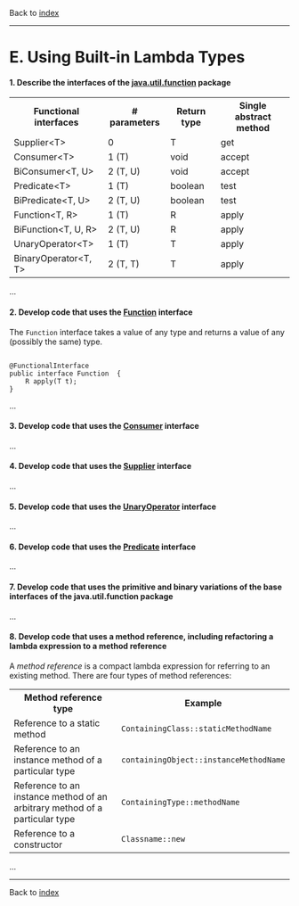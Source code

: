 Back to [index](README.md)

---
# E. Using Built-in Lambda Types

#### 1. Describe the interfaces of the [java.util.function](https://docs.oracle.com/javase/8/docs/api/java/util/function/package-summary.html) package
<table>
    <tr>
        <th>Functional interfaces</th>
        <th># parameters</th>
        <th>Return type</th>
        <th>Single abstract method</th>
    </tr>
    <tr>
        <td>Supplier&lt;T&gt;</td>
        <td>0</td>
        <td>T</td>
        <td>get</td>
    </tr>
    <tr>
        <td>Consumer&lt;T&gt;</td>
        <td>1 (T)</td>
        <td>void</td>
        <td>accept</td>
    </tr>
    <tr>
        <td>BiConsumer&lt;T, U&gt;</td>
        <td>2 (T, U)</td>
        <td>void</td>
        <td>accept</td>
    </tr>
    <tr>
        <td>Predicate&lt;T&gt;</td>
        <td>1 (T)</td>
        <td>boolean</td>
        <td>test</td>
    </tr>
    <tr>
        <td>BiPredicate&lt;T, U&gt;</td>
        <td>2 (T, U)</td>
        <td>boolean</td>
        <td>test</td>
    </tr>
    <tr>
        <td>Function&lt;T, R&gt;</td>
        <td>1 (T)</td>
        <td>R</td>
        <td>apply</td>
    </tr>
    <tr>
        <td>BiFunction&lt;T, U, R&gt;</td>
        <td>2 (T, U)</td>
        <td>R</td>
        <td>apply</td>
    </tr>
    <tr>
        <td>UnaryOperator&lt;T&gt;</td>
        <td>1 (T)</td>
        <td>T</td>
        <td>apply</td>
    </tr>
    <tr>
        <td>BinaryOperator&lt;T, T&gt;</td>
        <td>2 (T, T)</td>
        <td>T</td>
        <td>apply</td>
    </tr>
</table>

...
#### 2. Develop code that uses the [Function](https://docs.oracle.com/javase/8/docs/api/java/util/function/Function.html) interface
The `Function` interface takes a value of any type and returns a value of any (possibly the same) type.

<code>
@FunctionalInterface
public interface Function <T, R> {
    R apply(T t);
}
</code>

...
#### 3. Develop code that uses the [Consumer](https://docs.oracle.com/javase/8/docs/api/java/util/function/Consumer.html) interface
...
#### 4. Develop code that uses the [Supplier](https://docs.oracle.com/javase/8/docs/api/java/util/function/Supplier.html) interface
...
#### 5. Develop code that uses the [UnaryOperator](https://docs.oracle.com/javase/8/docs/api/java/util/function/UnaryOperator.html) interface
...
#### 6. Develop code that uses the [Predicate](https://docs.oracle.com/javase/8/docs/api/java/util/function/Predicate.html) interface
...
#### 7. Develop code that uses the primitive and binary variations of the base interfaces of the java.util.function package
...
#### 8. Develop code that uses a method reference, including refactoring a lambda expression to a method reference
A _method reference_ is a compact lambda expression for referring to an existing method.
There are four types of method references:
<table>
    <tr>
        <th>Method reference type</th>
        <th>Example</th>
    </tr>
    <tr>
        <td>Reference to a static method</td>
        <td><code>ContainingClass::staticMethodName</code></td>
    </tr>
    <tr>
        <td>Reference to an instance method of a particular type</td>
        <td><code>containingObject::instanceMethodName</code></td>
    </tr>
    <tr>
        <td>Reference to an instance method of an arbitrary method of a particular type</td>
        <td><code>ContainingType::methodName</code></td>
    </tr>
    <tr>
        <td>Reference to a constructor</td>
        <td><code>Classname::new</code></td>
    </tr>
</table>
...

---
Back to [index](README.md)

